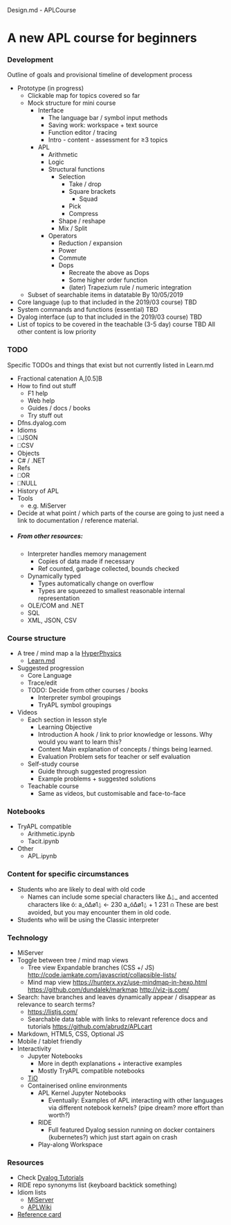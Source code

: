 Design.md - APLCourse

# A new APL course for beginners

### Development
  Outline of goals and provisional timeline of development process
  - Prototype (in progress)
    - Clickable map for topics covered so far
    - Mock structure for mini course
      - Interface
        - The language bar / symbol input methods
        - Saving work: workspace + text source
        - Function editor / tracing
        - Intro - content - assessment for ≥3 topics
      - APL
        - Arithmetic
        - Logic
        - Structural functions
          - Selection
            - Take / drop
            - Square brackets
              - Squad
            - Pick
            - Compress
          - Shape / reshape
          - Mix / Split
        - Operators
          - Reduction / expansion
          - Power
          - Commute
          - Dops
            - Recreate the above as Dops
            - Some higher order function
            - (later) Trapezium rule / numeric integration
    - Subset of searchable items in datatable
    By 10/05/2019
  - Core language (up to that included in the 2019/03 course)
    TBD
  - System commands and functions (essential)
    TBD
  - Dyalog interface (up to that included in the 2019/03 course)
    TBD
  - List of topics to be covered in the teachable (3-5 day) course
    TBD
  All other content is low priority

### TODO
  Specific TODOs and things that exist but not currently listed in Learn.md
  - Fractional catenation A,[0.5]B
  - How to find out stuff
    - F1 help
    - Web help
    - Guides / docs / books
    - Try stuff out
  - Dfns.dyalog.com
  - Idioms
  - ⎕JSON
  - ⎕CSV
  - Objects
  - C# / .NET
  - Refs
  - ⎕OR
  - ⎕NULL
  - History of APL
  - Tools
    - e.g. MiServer
  - Decide at what point / which parts of the course are going to just need a link to documentation / reference material.
  - ##### From other resources:
    - Interpreter handles memory management
      - Copies of data made if necessary
      - Ref counted, garbage collected, bounds checked
    - Dynamically typed
      - Types automatically change on overflow
      - Types are squeezed to smallest reasonable internal representation
    - OLE/COM and .NET
    - SQL
    - XML, JSON, CSV

### Course structure
- A tree / mind map a la [HyperPhysics](http://hyperphysics.phy-astr.gsu.edu)
  - [Learn.md](Learn.md)
- Suggested progression
  - Core Language
  - Trace/edit
  - TODO: Decide from other courses / books
    - Interpreter symbol groupings
    - TryAPL symbol groupings
- Videos
  - Each section in lesson style
    - Learning Objective
    - Introduction
      A hook / link to prior knowledge or lessons. Why would you want to learn this?
    - Content
      Main explanation of concepts / things being learned.
    - Evaluation
      Problem sets for teacher or self evaluation
  - Self-study course
    - Guide through suggested progression
    - Example problems + suggested solutions
  - Teachable course
    - Same as videos, but customisable and face-to-face

### Notebooks
- TryAPL compatible
  - Arithmetic.ipynb
  - Tacit.ipynb
- Other
  - APL.ipynb

### Content for specific circumstances
  - Students who are likely to deal with old code
    - Names can include some special characters like ∆⍙_ and accented characters like ó:
            a_ó∆ø1⍙ ← 230
            a_ó∆ø1⍙ + 1
      231 
            ⍝ These are best avoided, but you may encounter them in old code.
  - Students who will be using the Classic interpreter

### Technology
- MiServer
- Toggle between tree / mind map views
  - Tree view
    Expandable branches (CSS +/ JS)
    http://code.iamkate.com/javascript/collapsible-lists/
  - Mind map view
    https://hunterx.xyz/use-mindmap-in-hexo.html
    https://github.com/dundalek/markmap
    http://viz-js.com/
- Search: have branches and leaves dynamically appear / disappear as relevance to search terms?
  - https://listjs.com/
  - Searchable data table with links to relevant reference docs and tutorials
    https://github.com/abrudz/APLcart
- Markdown, HTML5, CSS, Optional JS
- Mobile / tablet friendly
- Interactivity
  - Jupyter Notebooks
    - More in depth explanations + interactive examples
    - Mostly TryAPL compatible notebooks 
  - [TiO](http://TiO.run)
  - Containerised online environments
    - APL Kernel Jupyter Notebooks
      - Eventually: Examples of APL interacting with other languages via different notebook kernels? (pipe dream? more effort than worth?)
    - RIDE
      - Full featured Dyalog session running on docker containers (kubernetes?) which just start again on crash
    - Play-along Workspace

### Resources
- Check [Dyalog Tutorials](https://github.com/rikedyp/DyalogTutorials)
- RIDE repo synonyms list (keyboard backtick something)
- Idiom lists
  - [MiServer](https://miserver.dyalog.com/Examples/Applications/Idiom_Search.mipage)
  - [APLWiki](https://aplwiki.com/FinnAplIdiomLibrary)
- [Reference card](http://docs.dyalog.com/16.0/ReferenceCard.pdf)